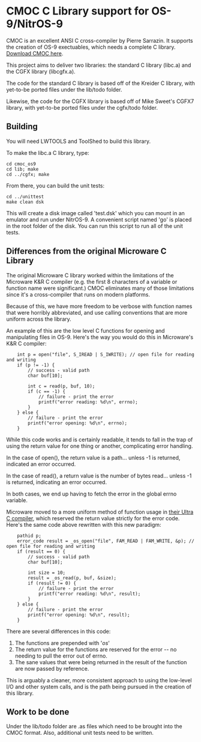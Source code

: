 # CMOC C Library support for OS-9/NitrOS-9

CMOC is an excellent ANSI C cross-compiler by Pierre Sarrazin. It supports the creation of OS-9 exectuables, which needs a complete C library. [Download CMOC here](https://perso.b2b2c.ca/~sarrazip/dev/cmoc.html).

This project aims to deliver two libraries: the standard C library (libc.a) and the CGFX library (libcgfx.a).

The code for the standard C library is based off of the Kreider C library, with yet-to-be ported files under the lib/todo folder.

Likewise, the code for the CGFX library is based off of Mike Sweet's CGFX7 library, with yet-to-be ported files under the cgfx/todo folder.

## Building

You will need LWTOOLS and ToolShed to build this library.

To make the libc.a C library, type:

```
cd cmoc_os9
cd lib; make
cd ../cgfx; make
```

From there, you can build the unit tests:
```
cd ../unittest
make clean dsk
```

This will create a disk image called 'test.dsk' which you can mount in an emulator and run under NitrOS-9. A convenient script named 'go' is placed in the root folder of the disk. You can run this script to run all of the unit tests.

## Differences from the original Microware C Library

The original Microware C library worked within the limitations of the Microware K&R C compiler (e.g. the first 8 characters of a variable or function name were significant.) CMOC eliminates many of those limitations since it's a cross-compiler that runs on modern platforms.

Because of this, we have more freedom to be verbose with function names that were horribly abbreviated, and use calling conventions that are more uniform across the library.

An example of this are the low level C functions for opening and manipulating files in OS-9. Here's the way you would do this in Microware's K&R C compiler:

```
	int p = open("file", S_IREAD | S_IWRITE); // open file for reading and writing
	if (p != -1) {
		// success - valid path
		char buf[10];
		
		int c = read(p, buf, 10);
		if (c == -1) {
			// failure - print the error
			printf("error reading: %d\n", errno);
		}
	} else {
		// failure - print the error
		printf("error opening: %d\n", errno);
	}
```

While this code works and is certainly readable, it tends to fall in the trap of using the return value for one thing or another, complicating error handling.

In the case of open(), the return value is a path... unless -1 is returned, indicated an error occurred.

In the case of read(), a return value is the number of bytes read... unless -1 is returned, indicating an error occurred.

In both cases, we end up having to fetch the error in the global errno variable.

Microware moved to a more uniform method of function usage in [their Ultra C compiler](http://rab.ict.pwr.wroc.pl/dydaktyka/supwa/os9/MWARE/pdf/ultrac_lib_ref.pdf), which reserved the return value strictly for the error code. Here's the same code above rewritten with this new paradigm:

```
	pathid p;
	error_code result = _os_open("file", FAM_READ | FAM_WRITE, &p); // open file for reading and writing
	if (result == 0) {
		// success - valid path
		char buf[10];
		
		int size = 10;
		result = _os_read(p, buf, &size);
		if (result != 0) {
			// failure - print the error
			printf("error reading: %d\n", result);
		}
	} else {
		// failure - print the error
		printf("error opening: %d\n", result);
	}
```

There are several differences in this code:

1. The functions are prepended with '_os_'
2. The return value for the functions are reserved for the error -- no needing to pull the error out of errno.
3. The sane values that were being returned in the result of the function are now passed by reference.

This is arguably a cleaner, more consistent approach to using the low-level I/O and other system calls, and is the path being pursued in the creation of this library.

## Work to be done

Under the lib/todo folder are .as files which need to be brought into the CMOC format. Also, additional unit tests need to be written.
